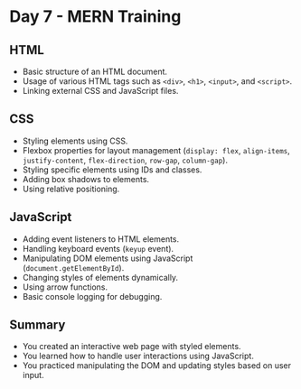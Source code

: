 # Day 7 - MERN Training

## HTML
- Basic structure of an HTML document.
- Usage of various HTML tags such as `<div>`, `<h1>`, `<input>`, and `<script>`.
- Linking external CSS and JavaScript files.

## CSS
- Styling elements using CSS.
- Flexbox properties for layout management (`display: flex`, `align-items`, `justify-content`, `flex-direction`, `row-gap`, `column-gap`).
- Styling specific elements using IDs and classes.
- Adding box shadows to elements.
- Using relative positioning.

## JavaScript
- Adding event listeners to HTML elements.
- Handling keyboard events (`keyup` event).
- Manipulating DOM elements using JavaScript (`document.getElementById`).
- Changing styles of elements dynamically.
- Using arrow functions.
- Basic console logging for debugging.

## Summary
- You created an interactive web page with styled elements.
- You learned how to handle user interactions using JavaScript.
- You practiced manipulating the DOM and updating styles based on user input.